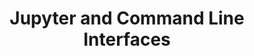 ---
linktitle: Jupyter and Command Line Interfaces
title: Jupyter and Command Line Interfaces
Description: Allow access to PlaidCloud directly via Jupyter Notebooks, command line interfaces, and API access through OAuth Tokens.
weight: 6.0
---